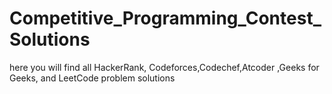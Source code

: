 # Competitive_Programming_Contest_Solutions
here you will find all HackerRank, Codeforces,Codechef,Atcoder ,Geeks for Geeks, and LeetCode problem solutions
